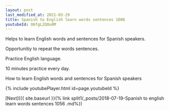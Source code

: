 ```yaml
---
layout: post
last_modified_at: 2021-03-29
title: Spanish to English learn words sentences 1008 
youtubeId: O6fgL2QOu8M
---
```

 
 
Helps to learn English words and sentences for Spanish speakers.

Opportunitiy to repeat the words sentences. 

Practice English language. 
 
10 minutes practice every day. 
 
How to learn English words and sentences for Spanish speakers 
 
{% include youtubePlayer.html id=page.youtubeId %}
 
 
[Next]({{ site.baseurl }}{% link  split1/_posts/2018-07-19-Spanish to english learn words sentences 1056 .md%})
 
